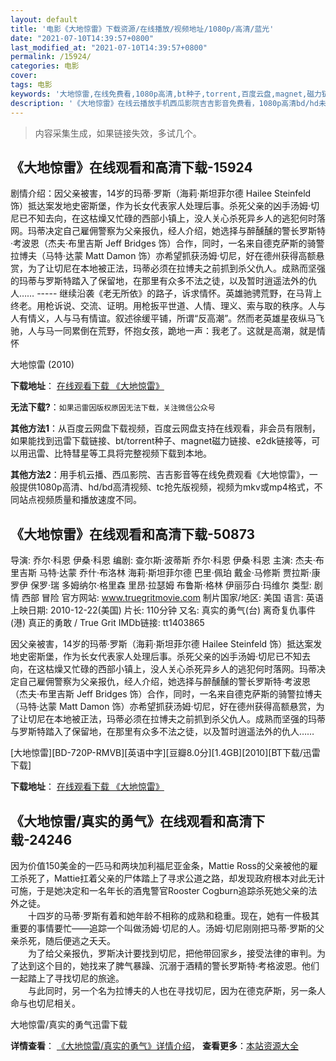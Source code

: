 ```yaml
---
layout: default
title: '电影《大地惊雷》下载资源/在线播放/视频地址/1080p/高清/蓝光'
date: "2021-07-10T14:39:57+0800"
last_modified_at: "2021-07-10T14:39:57+0800"
permalink: /15924/
categories: 电影
cover:
tags: 电影
keywords: '大地惊雷,在线免费看,1080p高清,bt种子,torrent,百度云盘,magnet,磁力链,迅雷下载资源'
description: '《大地惊雷》在线云播放手机西瓜影院吉吉影音免费看，1080p高清bd/hd未删减完整版和tc抢先枪版，mkv/mp4格式，附带bt/torrent种子、magnet/磁力链、百度云盘、网盘资源迅雷下载链接'
---
```


>内容采集生成，如果链接失效，多试几个。


## 《大地惊雷》在线观看和高清下载-15924

剧情介绍：因父亲被害，14岁的玛蒂·罗斯（海莉·斯坦菲尔德 Hailee Steinfeld 饰）抵达案发地史密斯堡，作为长女代表家人处理后事。杀死父亲的凶手汤姆·切尼已不知去向，在这枯燥又忙碌的西部小镇上，没人关心杀死异乡人的逃犯何时落网。玛蒂决定自己雇佣警察为父亲报仇，经人介绍，她选择与醉醺醺的警长罗斯特·考波恩（杰夫·布里吉斯 Jeff Bridges 饰）合作，同时，一名来自德克萨斯的骑警拉博夫（马特·达蒙 Matt Damon 饰）亦希望抓获汤姆·切尼，好在德州获得高额悬赏，为了让切尼在本地被正法，玛蒂必须在拉博夫之前抓到杀父仇人。成熟而坚强的玛蒂与罗斯特踏入了保留地，在那里有众多不法之徒，以及暂时逍遥法外的仇人…… ----- 继续沿袭《老无所依》的路子，诉求情怀。英雄驰骋荒野，在马背上终老。用枪诉说、交流、证明。用枪扳平世道、人情、理义、索与取的秩序。人与人有情义，人与马有情谊。叙述徐缓平铺，所谓“反高潮”。然而老英雄星夜纵马飞驰，人与马一同累倒在荒野，怀抱女孩，跪地一声：我老了。这就是高潮，就是情怀


大地惊雷 (2010)

**下载地址**： [在线观看下载 《大地惊雷》](https://www.btbtdy.me/btdy/dy4332.html) 


**无法下载?**：`如果迅雷因版权原因无法下载，关注微信公众号 `

**其他方法1**：从百度云网盘下载视频，百度云网盘支持在线观看，非会员有限制，如果能找到迅雷下载链接、bt/torrent种子、magnet磁力链接、e2dk链接等，可以用迅雷、比特彗星等工具将完整视频下载到本地。

**其他方法2**：用手机云播、西瓜影院、吉吉影音等在线免费观看《大地惊雷》，一般提供1080p高清、hd/bd高清视频、tc抢先版视频，视频为mkv或mp4格式，不同站点视频质量和播放速度不同。


## 《大地惊雷》在线观看和高清下载-50873

导演: 乔尔·科恩 伊桑·科恩 编剧: 查尔斯·波蒂斯 乔尔·科恩 伊桑·科恩 主演: 杰夫·布里吉斯 马特·达蒙 乔什·布洛林 海莉·斯坦菲尔德 巴里·佩珀 戴金·马修斯 贾拉斯·康罗伊 保罗·瑞 多姆纳尔·格里森 里昂·拉瑟姆 布鲁斯·格林 伊丽莎白·玛维尔 类型: 剧情 西部 冒险 官方网站: www.truegritmovie.com 制片国家/地区: 美国 语言: 英语 上映日期: 2010-12-22(美国) 片长: 110分钟 又名: 真实的勇气(台) 离奇复仇事件(港) 真正的勇敢 / True Grit IMDb链接: tt1403865

因父亲被害，14岁的玛蒂·罗斯（海莉·斯坦菲尔德 Hailee Steinfeld 饰）抵达案发地史密斯堡，作为长女代表家人处理后事。杀死父亲的凶手汤姆·切尼已不知去向，在这枯燥又忙碌的西部小镇上，没人关心杀死异乡人的逃犯何时落网。玛蒂决定自己雇佣警察为父亲报仇，经人介绍，她选择与醉醺醺的警长罗斯特·考波恩（杰夫·布里吉斯 Jeff Bridges 饰）合作，同时，一名来自德克萨斯的骑警拉博夫（马特·达蒙 Matt Damon 饰）亦希望抓获汤姆·切尼，好在德州获得高额悬赏，为了让切尼在本地被正法，玛蒂必须在拉博夫之前抓到杀父仇人。成熟而坚强的玛蒂与罗斯特踏入了保留地，在那里有众多不法之徒，以及暂时逍遥法外的仇人……


[大地惊雷][BD-720P-RMVB][英语中字][豆瓣8.0分][1.4GB][2010][BT下载/迅雷下载]

**下载地址**： [在线观看下载 《大地惊雷》](https://www.btdx8.com/torrent/true_grit_2010.html) 


## 《大地惊雷/真实的勇气》在线观看和高清下载-24246

因为价值150美金的一匹马和两块加利福尼亚金条，Mattie Ross的父亲被他的雇工杀死了，Mattie扛着父亲的尸体踏上了寻求公道之路，却发现政府根本对此无计可施，于是她决定和一名年长的酒鬼警官Rooster Cogburn追踪杀死她父亲的法外之徒。<br />　　十四岁的马蒂·罗斯有着和她年龄不相称的成熟和稳重。现在，她有一件极其重要的事情要忙——追踪一个叫做汤姆&middot;切尼的人。汤姆&middot;切尼刚刚把马蒂&middot;罗斯的父亲杀死，随后便逃之夭夭。<br />　　为了给父亲报仇，罗斯决计要找到切尼，把他带回家乡，接受法律的审判。为了达到这个目的，她找来了脾气暴躁、沉溺于酒精的警长罗斯特·考格波恩。他们一起踏上了寻找切尼的旅途。<br />　　与此同时，另一个名为拉博夫的人也在寻找切尼，因为在德克萨斯，另一条人命与也切尼相关。<br />


大地惊雷/真实的勇气迅雷下载

**详情查看**： [《大地惊雷/真实的勇气》详情介绍](/movie/24246/)， **查看更多**：[本站资源大全](/movie/t/all/)


